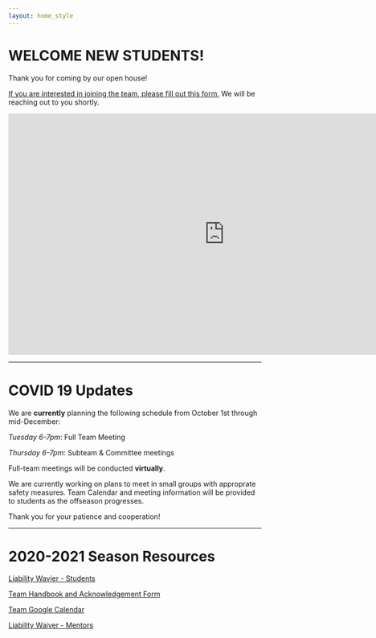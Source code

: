 ```yaml
---
layout: home_style
---
```


# WELCOME NEW STUDENTS!

Thank you for coming by our open house!

[If you are interested in joining the team, please fill out this form.](https://forms.gle/aFEdJyeHLXjouEPX9) We will be reaching out to you shortly.

<iframe width="860" height="480" src="https://www.youtube.com/embed/Rr36YomYFO0" frameborder="0" allow="accelerometer; autoplay; encrypted-media; gyroscope; picture-in-picture" allowfullscreen></iframe>

<hr>

# COVID 19 Updates

We are **currently** planning the following schedule from October 1st through mid-December:

_Tuesday 6-7pm_: Full Team Meeting

_Thursday 6-7pm_: Subteam & Committee meetings

Full-team meetings will be conducted **virtually**. 

We are currently working on plans to meet in small groups with approprate safety measures. Team Calendar and meeting information will be provided to students as the offseason progresses.

Thank you for your patience and cooperation!

<hr>

# 2020-2021 Season Resources

[Liability Wavier - Students](assets/documents/First-Robotics-Liability-Waiver-Students.pdf)

[Team Handbook and Acknowledgement Form](assets/documents/RC_handbook_2020-2021_v1p1.pdf)

[Team Google Calendar](https://calendar.google.com/calendar/embed?src=frc1736%40gmail.com&ctz=America%2FChicago)

[Liability Waiver - Mentors](assets/documents/First-Robotics-Liability-Waiver-Mentors.pdf)


